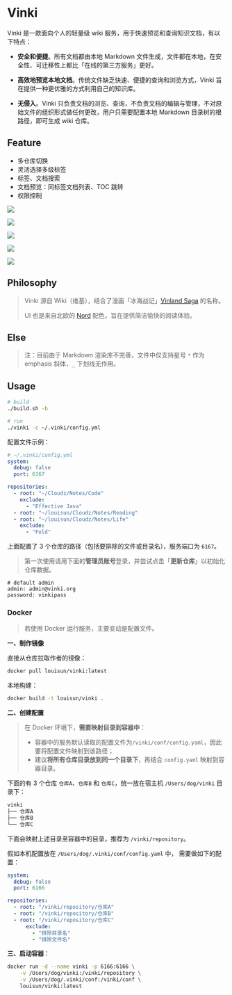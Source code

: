 # Vinki

Vinki 是一款面向个人的轻量级 wiki 服务，用于快速预览和查询知识文档，有以下特点：

- **安全和便捷**。所有文档都由本地 Markdown 文件生成，文件都在本地，在安全性、可迁移性上都比「在线的第三方服务」更好。

- **高效地预览本地文档**。传统文件缺乏快速、便捷的查询和浏览方式，Vinki 旨在提供一种更优雅的方式利用自己的知识库。
- **无侵入**。Vinki 只负责文档的浏览、查询，不负责文档的编辑与管理，不对原始文件的组织形式做任何更改，用户只需要配置本地 Markdown 目录树的根路径，即可生成 wiki 仓库。

## Feature

- 多仓库切换
- 灵活选择多级标签
- 标签、文档搜索
- 文档预览：同标签文档列表、TOC 跳转
- 权限控制

![](./images/login.jpg)

![](./images/home.jpg)

![](./images/repo.jpg)

![](./images/search.jpg)

![](./images/article.jpg)

## Philosophy

> Vinki 源自 Wiki（维基），结合了漫画「冰海战记」[Vinland Saga](https://en.wikipedia.org/wiki/Vinland_Saga_(manga)) 的名称。
>
> UI 也是来自北欧的 [Nord](https://www.nordtheme.com/) 配色，旨在提供简洁愉快的阅读体验。

## Else

> 注：目前由于 Markdown 渲染库不完善，文件中仅支持星号 `*` 作为 emphasis 斜体，`_` 下划线无作用。

## Usage

```bash
# build
./build.sh -b

# run
./vinki -c ~/.vinki/config.yml
```

配置文件示例：

```yaml
# ~/.vinki/config.yml
system:
  debug: false
  port: 6167

repositories:
  - root: "~/Cloudz/Notes/Code"
    exclude:
      - "Effective Java"
  - root: "~/louisun/Cloudz/Notes/Reading"
  - root: "~/louisun/Cloudz/Notes/Life"
    exclude:
      - "Fold" 
```

上面配置了 3 个仓库的路径（包括要排除的文件或目录名），服务端口为 `6167`。

> 第一次使用请用下面的**管理员账号**登录，并尝试点击「**更新仓库**」以初始化仓库数据。

```properties
# default admin
admin: admin@vinki.org
password: vinkipass
```

### Docker

> 若使用 Docker 运行服务，主要变动是配置文件。

**一、制作镜像**

直接从仓库拉取作者的镜像：

```bash
docker pull louisun/vinki:latest
```

本地构建：

```bash
docker build -t louisun/vinki .
```

**二、创建配置**

> 在 Docker 环境下，**需要映射目录到容器中**：
>
> - 容器中的服务默认读取的配置文件为`/vinki/conf/config.yaml`，因此要将配置文件映射到该路径；
> - 建议**将所有仓库目录放到同一个目录下**，再结合 `config.yaml` 映射到容器目录。

下面的有 3 个仓库 `仓库A`、`仓库B` 和 `仓库C`，统一放在宿主机 `/Users/dog/vinki` 目录下：

```bash
vinki
├── 仓库A
├── 仓库B
└── 仓库C
```

下面会映射上述目录至容器中的目录，推荐为 `/vinki/repository`。

假如本机配置放在 `/Users/dog/.vinki/conf/config.yaml` 中， 需要做如下的配置：

```yaml
system:
  debug: false
  port: 6166

repositories:
  - root: "/vinki/repository/仓库A"
  - root: "/vinki/repository/仓库B"
  - root: "/vinki/repository/仓库C"
      exclude:
        - "排除目录名"
        - "排除文件名"
```

**三、启动容器**：

```bash
docker run -d --name vinki -p 6166:6166 \
	-v /Users/dog/vinki:/vinki/repository \
	-v /Users/dog/.vinki/conf:/vinki/conf \
	louisun/vinki:latest
```
